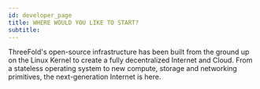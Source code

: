 ```yaml
---
id: developer_page
title: WHERE WOULD YOU LIKE TO START?
subtitle: 
---
```

ThreeFold's open-source infrastructure has been built from the ground up on the Linux Kernel to create a fully decentralized Internet and Cloud. From a stateless operating system to new compute, storage and networking primitives, the next-generation Internet is here.
